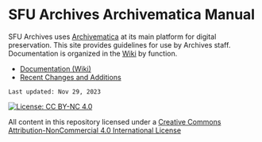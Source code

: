 # SFU Archives Archivematica Manual

SFU Archives uses [Archivematica](https://www.archivematica.org/en/) at its main platform for digital preservation. This site provides guidelines for use by Archives staff. Documentation is organized in the [Wiki](https://github.com/SFU-Archives/archivematica-manual/wiki) by function.
- [Documentation (Wiki)](https://github.com/SFU-Archives/archivematica-manual/wiki)
- [Recent Changes and Additions](https://github.com/SFU-Archives/archivematica-manual/wiki/Recent-Changes-and-Additions)

```
Last updated: Nov 29, 2023
```

[![License: CC BY-NC 4.0](https://img.shields.io/badge/License-CC%20BY--NC%204.0-lightgrey.svg)](https://creativecommons.org/licenses/by-nc/4.0/)

All content in this repository licensed under a [Creative Commons Attribution-NonCommercial 4.0 International License](https://creativecommons.org/licenses/by-nc/4.0/)
